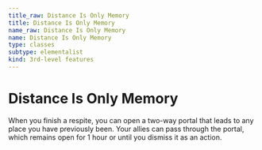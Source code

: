 ```yaml
---
title_raw: Distance Is Only Memory
title: Distance Is Only Memory
name_raw: Distance Is Only Memory
name: Distance Is Only Memory
type: classes
subtype: elementalist
kind: 3rd-level features
---
```


# Distance Is Only Memory

When you finish a respite, you can open a two-way portal that leads to any place you have previously been. Your allies can pass through the portal, which remains open for 1 hour or until you dismiss it as an action.

